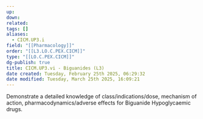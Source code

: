 ```yaml
---
up: 
down: 
related: 
tags: []
aliases:
  - CICM.UP3.i
field: "[[Pharmacology]]"
order: "[[L3.LO.C.PEX.CICM]]"
type: "[[LO.C.PEX.CICM]]"
dg-publish: true
title: CICM.UP3.vi - Biguanides (L3)
date created: Tuesday, February 25th 2025, 06:29:32
date modified: Tuesday, March 25th 2025, 16:09:21
---
```


Demonstrate a detailed knowledge of class/indications/dose, mechanism of action, pharmacodynamics/adverse effects for Biguanide Hypoglycaemic drugs.
